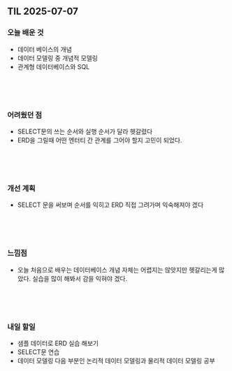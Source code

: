 ## TIL 2025-07-07

### 오늘 배운 것
- 데이터 베이스의 개념
- 데이터 모델링 중 개념적 모델링
- 관계형 데이터베이스와 SQL

<br/>
<br/>
<br/>

### 어려웠던 점
- SELECT문의 쓰는 순서와 실행 순서가 달라 헷갈렸다
- ERD을 그릴때 어떤 엔터티 간 관계를 그어야 할지 고민이 되었다.

<br/>
<br/>
<br/>

### 개선 계획
- SELECT 문을 써보며 순서를 익히고 ERD 직접 그려가며 익숙해져야 겠다

<br/>
<br/>
<br/> 

### 느낌점
- 오늘 처음으로 배우는 데이터베이스 개념 자체는 어렵지는 않앗지만 헷갈리는게 많았다. 실습을 많이 해봐서 감을 익혀야 겠다.

<br/>
<br/>
<br/>

### 내일 할일
- 샘플 데이터로 ERD 실습 해보기
- SELECT문 연습
- 데이터 모델링 다음 부분인 논리적 데이터 모델링과 물리적 데이터 모델링 공부

